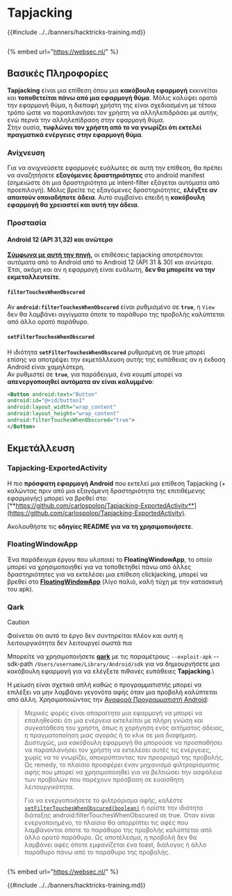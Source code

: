 # Tapjacking

{{#include ../../banners/hacktricks-training.md}}

<figure><img src="https://pentest.eu/RENDER_WebSec_10fps_21sec_9MB_29042024.gif" alt=""><figcaption></figcaption></figure>

{% embed url="https://websec.nl/" %}

## **Βασικές Πληροφορίες**

**Tapjacking** είναι μια επίθεση όπου μια **κακόβουλη** **εφαρμογή** εκκινείται και **τοποθετείται πάνω από μια εφαρμογή θύμα**. Μόλις καλύψει ορατά την εφαρμογή θύμα, η διεπαφή χρήστη της είναι σχεδιασμένη με τέτοιο τρόπο ώστε να παραπλανήσει τον χρήστη να αλληλεπιδράσει με αυτήν, ενώ περνά την αλληλεπίδραση στην εφαρμογή θύμα.\
Στην ουσία, **τυφλώνει τον χρήστη από το να γνωρίζει ότι εκτελεί πραγματικά ενέργειες στην εφαρμογή θύμα**.

### Ανίχνευση

Για να ανιχνεύσετε εφαρμογές ευάλωτες σε αυτή την επίθεση, θα πρέπει να αναζητήσετε **εξαγόμενες δραστηριότητες** στο android manifest (σημειώστε ότι μια δραστηριότητα με intent-filter εξάγεται αυτόματα από προεπιλογή). Μόλις βρείτε τις εξαγόμενες δραστηριότητες, **ελέγξτε αν απαιτούν οποιαδήποτε άδεια**. Αυτό συμβαίνει επειδή η **κακόβουλη εφαρμογή θα χρειαστεί και αυτή την άδεια**.

### Προστασία

#### Android 12 (API 31,32) και ανώτερα

[**Σύμφωνα με αυτή την πηγή**](https://www.geeksforgeeks.org/tapjacking-in-android/)**,** οι επιθέσεις tapjacking αποτρέπονται αυτόματα από το Android από το Android 12 (API 31 & 30) και ανώτερα. Έτσι, ακόμη και αν η εφαρμογή είναι ευάλωτη, **δεν θα μπορείτε να την εκμεταλλευτείτε**.

#### `filterTouchesWhenObscured`

Αν **`android:filterTouchesWhenObscured`** είναι ρυθμισμένο σε **`true`**, η `View` δεν θα λαμβάνει αγγίγματα όποτε το παράθυρο της προβολής καλύπτεται από άλλο ορατό παράθυρο.

#### **`setFilterTouchesWhenObscured`**

Η ιδιότητα **`setFilterTouchesWhenObscured`** ρυθμισμένη σε true μπορεί επίσης να αποτρέψει την εκμετάλλευση αυτής της ευπάθειας αν η έκδοση Android είναι χαμηλότερη.\
Αν ρυθμιστεί σε **`true`**, για παράδειγμα, ένα κουμπί μπορεί να **απενεργοποιηθεί αυτόματα αν είναι καλυμμένο**:
```xml
<Button android:text="Button"
android:id="@+id/button1"
android:layout_width="wrap_content"
android:layout_height="wrap_content"
android:filterTouchesWhenObscured="true">
</Button>
```
## Εκμετάλλευση

### Tapjacking-ExportedActivity

Η πιο **πρόσφατη εφαρμογή Android** που εκτελεί μια επίθεση Tapjacking (+ καλώντας πριν από μια εξαγόμενη δραστηριότητα της επιτιθέμενης εφαρμογής) μπορεί να βρεθεί στο: [**https://github.com/carlospolop/Tapjacking-ExportedActivity**](https://github.com/carlospolop/Tapjacking-ExportedActivity).

Ακολουθήστε τις **οδηγίες README για να τη χρησιμοποιήσετε**.

### FloatingWindowApp

Ένα παράδειγμα έργου που υλοποιεί το **FloatingWindowApp**, το οποίο μπορεί να χρησιμοποιηθεί για να τοποθετηθεί πάνω από άλλες δραστηριότητες για να εκτελέσει μια επίθεση clickjacking, μπορεί να βρεθεί στο [**FloatingWindowApp**](https://github.com/aminography/FloatingWindowApp) (λίγο παλιό, καλή τύχη με την κατασκευή του apk).

### Qark

> [!CAUTION]
> Φαίνεται ότι αυτό το έργο δεν συντηρείται πλέον και αυτή η λειτουργικότητα δεν λειτουργεί σωστά πια

Μπορείτε να χρησιμοποιήσετε [**qark**](https://github.com/linkedin/qark) με τις παραμέτρους `--exploit-apk` --sdk-path `/Users/username/Library/Android/sdk` για να δημιουργήσετε μια κακόβουλη εφαρμογή για να ελέγξετε πιθανές ευπάθειες **Tapjacking**.\

Η μείωση είναι σχετικά απλή καθώς ο προγραμματιστής μπορεί να επιλέξει να μην λαμβάνει γεγονότα αφής όταν μια προβολή καλύπτεται από άλλη. Χρησιμοποιώντας την [Αναφορά Προγραμματιστή Android](https://developer.android.com/reference/android/view/View#security):

> Μερικές φορές είναι απαραίτητο μια εφαρμογή να μπορεί να επαληθεύσει ότι μια ενέργεια εκτελείται με πλήρη γνώση και συγκατάθεση του χρήστη, όπως η χορήγηση ενός αιτήματος άδειας, η πραγματοποίηση μιας αγοράς ή το κλικ σε μια διαφήμιση. Δυστυχώς, μια κακόβουλη εφαρμογή θα μπορούσε να προσπαθήσει να παραπλανήσει τον χρήστη να εκτελέσει αυτές τις ενέργειες, χωρίς να το γνωρίζει, αποκρύπτοντας τον προορισμό της προβολής. Ως remedy, το πλαίσιο προσφέρει έναν μηχανισμό φιλτραρίσματος αφής που μπορεί να χρησιμοποιηθεί για να βελτιώσει την ασφάλεια των προβολών που παρέχουν πρόσβαση σε ευαίσθητη λειτουργικότητα.
>
> Για να ενεργοποιήσετε το φιλτράρισμα αφής, καλέστε [`setFilterTouchesWhenObscured(boolean)`](https://developer.android.com/reference/android/view/View#setFilterTouchesWhenObscured%28boolean%29) ή ορίστε την ιδιότητα διάταξης android:filterTouchesWhenObscured σε true. Όταν είναι ενεργοποιημένο, το πλαίσιο θα απορρίπτει τις αφές που λαμβάνονται όποτε το παράθυρο της προβολής καλύπτεται από άλλο ορατό παράθυρο. Ως αποτέλεσμα, η προβολή δεν θα λαμβάνει αφές όποτε εμφανίζεται ένα toast, διάλογος ή άλλο παράθυρο πάνω από το παράθυρο της προβολής.

<figure><img src="https://pentest.eu/RENDER_WebSec_10fps_21sec_9MB_29042024.gif" alt=""><figcaption></figcaption></figure>

{% embed url="https://websec.nl/" %}

{{#include ../../banners/hacktricks-training.md}}
